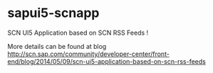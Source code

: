 sapui5-scnapp
=============

SCN UI5 Application based on SCN RSS Feeds !

More details can be found at blog http://scn.sap.com/community/developer-center/front-end/blog/2014/05/09/scn-ui5-application-based-on-scn-rss-feeds
